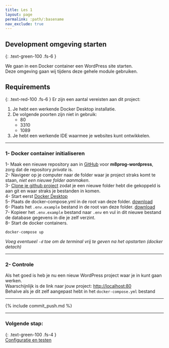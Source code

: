 ```yaml
---
title: Les 1
layout: page
permalink: :path/:basename
nav_exclude: true
---
```


## Development omgeving starten
{: .text-green-100 .fs-6 }

We gaan in een Docker container een WordPress site starten.  
Deze omgeving gaan wij tijdens deze gehele module gebruiken.

## Requirements
{: .text-red-100 .fs-6 }
Er zijn een aantal vereisten aan dit project:
1. Je hebt een werkende Docker Desktop installatie.
2. De volgende poorten zijn niet in gebruik:
   - 80
   - 3310
   - 1089
3. Je hebt een werkende IDE waarmee je websites kunt ontwikkelen.

---
### 1- Docker container initialiseren
1- Maak een nieuwe repository aan in [GitHub](http://github.com/) voor **m8prog-wordpress**, zorg dat de repository _private_ is.  
2- Navigeer op je computer naar de folder waar je project straks komt te staan, _niet een nieuwe folder aanmaken_.   
3- [Clone je github project](https://git-scm.com/docs/git-clone) zodat je een nieuwe folder hebt die gekoppeld is aan git en waar straks je bestanden in komen.  
4- Start eerst [Docker Desktop](https://www.docker.com/products/docker-desktop/)  
5- Plaats de docker-compose.yml in de root van deze folder. [download](_data/docker-compose.yml)  
6- Plaats het `.env.example` bestand in de root van deze folder. [download](_data/.env.example)  
7- Kopieer het `.env.example` bestand naar `.env` en vul in dit nieuwe bestand de database gegevens in die je zelf verzint.   
8- Start de docker containers.  
```shell
docker-compose up
```
_Voeg eventueel `-d` toe om de terminal vrij te geven na het opstarten (docker detach)_

---
### 2- Controle
Als het goed is heb je nu een nieuw WordPress project waar je in kunt gaan werken.  
Waarschijnlijk is de link naar jouw project: [http://localhost:80](http://localhost:80)  
Behalve als je dit zelf aangepast hebt in het `docker-compose.yml` bestand

---
{% include commit_push.md %}

---
### Volgende stap:
{: .text-green-100 .fs-4 }  
[Configuratie en testen](configuratie)
